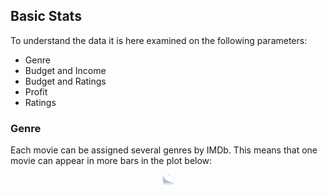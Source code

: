 ## Basic Stats

To understand the data it is here examined on the following parameters:
* Genre
* Budget and Income
* Budget and Ratings
* Profit 
* Ratings

### Genre

Each movie can be assigned several genres by IMDb. This means that one movie can appear in more bars in the plot below:

<figure style="text-align: center;">
  <img src="images/genres_bar.png" width=20 alt="Genre frequency"/>
  <h5 style="text-align: center;"</h5>
</figure>

